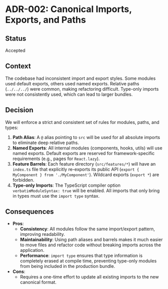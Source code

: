 # ADR-002: Canonical Imports, Exports, and Paths

## Status

Accepted

## Context

The codebase had inconsistent import and export styles. Some modules used default exports, others used named exports. Relative paths (`../../../`) were common, making refactoring difficult. Type-only imports were not consistently used, which can lead to larger bundles.

## Decision

We will enforce a strict and consistent set of rules for modules, paths, and types:
1.  **Path Alias**: A `@` alias pointing to `src` will be used for all absolute imports to eliminate deep relative paths.
2.  **Named Exports**: All internal modules (components, hooks, utils) will use named exports. Default exports are reserved for framework-specific requirements (e.g., pages for `React.lazy`).
3.  **Feature Barrels**: Each feature directory (`src/features/*`) will have an `index.ts` file that explicitly re-exports its public API (`export { MyComponent } from './MyComponent'`). Wildcard exports (`export *`) are forbidden.
4.  **Type-only Imports**: The TypeScript compiler option `verbatimModuleSyntax: true` will be enabled. All imports that only bring in types must use the `import type` syntax.

## Consequences

-   **Pros**:
    -   **Consistency**: All modules follow the same import/export pattern, improving readability.
    -   **Maintainability**: Using path aliases and barrels makes it much easier to move files and refactor code without breaking imports across the application.
    -   **Performance**: `import type` ensures that type information is completely erased at compile time, preventing type-only modules from being included in the production bundle.
-   **Cons**:
    -   Requires a one-time effort to update all existing imports to the new canonical format.
